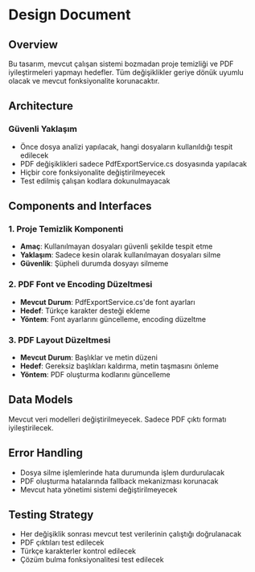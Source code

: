 # Design Document

## Overview

Bu tasarım, mevcut çalışan sistemi bozmadan proje temizliği ve PDF iyileştirmeleri yapmayı hedefler. Tüm değişiklikler geriye dönük uyumlu olacak ve mevcut fonksiyonalite korunacaktır.

## Architecture

### Güvenli Yaklaşım
- Önce dosya analizi yapılacak, hangi dosyaların kullanıldığı tespit edilecek
- PDF değişiklikleri sadece PdfExportService.cs dosyasında yapılacak
- Hiçbir core fonksiyonalite değiştirilmeyecek
- Test edilmiş çalışan kodlara dokunulmayacak

## Components and Interfaces

### 1. Proje Temizlik Komponenti
- **Amaç**: Kullanılmayan dosyaları güvenli şekilde tespit etme
- **Yaklaşım**: Sadece kesin olarak kullanılmayan dosyaları silme
- **Güvenlik**: Şüpheli durumda dosyayı silmeme

### 2. PDF Font ve Encoding Düzeltmesi
- **Mevcut Durum**: PdfExportService.cs'de font ayarları
- **Hedef**: Türkçe karakter desteği ekleme
- **Yöntem**: Font ayarlarını güncelleme, encoding düzeltme

### 3. PDF Layout Düzeltmesi
- **Mevcut Durum**: Başlıklar ve metin düzeni
- **Hedef**: Gereksiz başlıkları kaldırma, metin taşmasını önleme
- **Yöntem**: PDF oluşturma kodlarını güncelleme

## Data Models

Mevcut veri modelleri değiştirilmeyecek. Sadece PDF çıktı formatı iyileştirilecek.

## Error Handling

- Dosya silme işlemlerinde hata durumunda işlem durdurulacak
- PDF oluşturma hatalarında fallback mekanizması korunacak
- Mevcut hata yönetimi sistemi değiştirilmeyecek

## Testing Strategy

- Her değişiklik sonrası mevcut test verilerinin çalıştığı doğrulanacak
- PDF çıktıları test edilecek
- Türkçe karakterler kontrol edilecek
- Çözüm bulma fonksiyonalitesi test edilecek